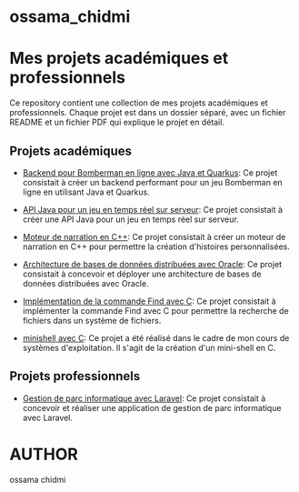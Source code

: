 # ossama_chidmi

# Mes projets académiques et professionnels

Ce repository contient une collection de mes projets académiques et professionnels. Chaque projet est dans un dossier séparé, avec un fichier README et un fichier PDF qui explique le projet en détail.

## Projets académiques

- [Backend pour Bomberman en ligne avec Java et Quarkus](./bomberman-backend-java/): Ce projet consistait à créer un backend performant pour un jeu Bomberman en ligne en utilisant Java et Quarkus.

- [API Java pour un jeu en temps réel sur serveur](./game-api-quarkus/): Ce projet consistait à créer une API Java pour un jeu en temps réel sur serveur.

- [Moteur de narration en C++](./storytelling-engine-cpp/): Ce projet consistait à créer un moteur de narration en C++ pour permettre la création d'histoires personnalisées.


- [Architecture de bases de données distribuées avec Oracle](./distributed-db-architecture/): Ce projet consistait à concevoir et déployer une architecture de bases de données distribuées avec Oracle.

- [Implémentation de la commande Find avec C](./find-command-implementation-c/): Ce projet consistait à implémenter la commande Find avec C pour permettre la recherche de fichiers dans un système de fichiers.

- [minishell avec C](./minishell-sys/): Ce projet a été réalisé dans le cadre de mon cours de systèmes d'exploitation. Il s'agit de la création d'un mini-shell en C.


## Projets professionnels

- [Gestion de parc informatique avec Laravel](./laravel-park-management/): Ce projet consistait à concevoir et réaliser une application de gestion de parc informatique avec Laravel.


# AUTHOR
ossama chidmi
